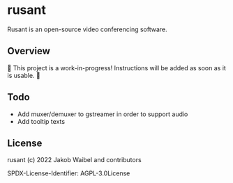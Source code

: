 # rusant

Rusant is an open-source video conferencing software.

## Overview

🚧 This project is a work-in-progress! Instructions will be added as soon as it is usable. 🚧

## Todo

- Add muxer/demuxer to gstreamer in order to support audio
- Add tooltip texts

## License

rusant (c) 2022 Jakob Waibel and contributors

SPDX-License-Identifier: AGPL-3.0License